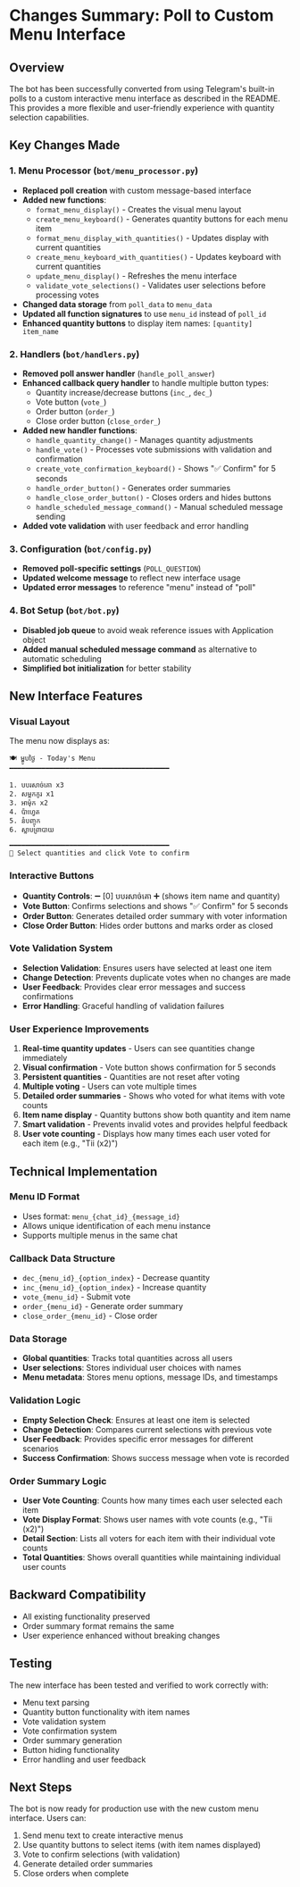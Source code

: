 # Changes Summary: Poll to Custom Menu Interface

## Overview
The bot has been successfully converted from using Telegram's built-in polls to a custom interactive menu interface as described in the README. This provides a more flexible and user-friendly experience with quantity selection capabilities.

## Key Changes Made

### 1. Menu Processor (`bot/menu_processor.py`)
- **Replaced poll creation** with custom message-based interface
- **Added new functions**:
  - `format_menu_display()` - Creates the visual menu layout
  - `create_menu_keyboard()` - Generates quantity buttons for each menu item
  - `format_menu_display_with_quantities()` - Updates display with current quantities
  - `create_menu_keyboard_with_quantities()` - Updates keyboard with current quantities
  - `update_menu_display()` - Refreshes the menu interface
  - `validate_vote_selections()` - Validates user selections before processing votes
- **Changed data storage** from `poll_data` to `menu_data`
- **Updated all function signatures** to use `menu_id` instead of `poll_id`
- **Enhanced quantity buttons** to display item names: `[quantity] item_name`

### 2. Handlers (`bot/handlers.py`)
- **Removed poll answer handler** (`handle_poll_answer`)
- **Enhanced callback query handler** to handle multiple button types:
  - Quantity increase/decrease buttons (`inc_`, `dec_`)
  - Vote button (`vote_`)
  - Order button (`order_`)
  - Close order button (`close_order_`)
- **Added new handler functions**:
  - `handle_quantity_change()` - Manages quantity adjustments
  - `handle_vote()` - Processes vote submissions with validation and confirmation
  - `create_vote_confirmation_keyboard()` - Shows "✅ Confirm" for 5 seconds
  - `handle_order_button()` - Generates order summaries
  - `handle_close_order_button()` - Closes orders and hides buttons
  - `handle_scheduled_message_command()` - Manual scheduled message sending
- **Added vote validation** with user feedback and error handling

### 3. Configuration (`bot/config.py`)
- **Removed poll-specific settings** (`POLL_QUESTION`)
- **Updated welcome message** to reflect new interface usage
- **Updated error messages** to reference "menu" instead of "poll"

### 4. Bot Setup (`bot/bot.py`)
- **Disabled job queue** to avoid weak reference issues with Application object
- **Added manual scheduled message command** as alternative to automatic scheduling
- **Simplified bot initialization** for better stability

## New Interface Features

### Visual Layout
The menu now displays as:
```
🍽️ ម្ហូបថ្ងៃ - Today's Menu
━━━━━━━━━━━━━━━━━━━━━━━━━━━━━━━━━━━━━━━━

1. បបរសាច់គោ x3
2. សម្លកកូរ x1
3. អាម៉ុក x2
4. ប៉ាហ្វេត
5. នំបញ្ចុក
6. ស្លាបព្រាបាយ

━━━━━━━━━━━━━━━━━━━━━━━━━━━━━━━━━━━━━━━━
📝 Select quantities and click Vote to confirm
```

### Interactive Buttons
- **Quantity Controls**: ➖ [0] បបរសាច់គោ ➕ (shows item name and quantity)
- **Vote Button**: Confirms selections and shows "✅ Confirm" for 5 seconds
- **Order Button**: Generates detailed order summary with voter information
- **Close Order Button**: Hides order buttons and marks order as closed

### Vote Validation System
- **Selection Validation**: Ensures users have selected at least one item
- **Change Detection**: Prevents duplicate votes when no changes are made
- **User Feedback**: Provides clear error messages and success confirmations
- **Error Handling**: Graceful handling of validation failures

### User Experience Improvements
1. **Real-time quantity updates** - Users can see quantities change immediately
2. **Visual confirmation** - Vote button shows confirmation for 5 seconds
3. **Persistent quantities** - Quantities are not reset after voting
4. **Multiple voting** - Users can vote multiple times
5. **Detailed order summaries** - Shows who voted for what items with vote counts
6. **Item name display** - Quantity buttons show both quantity and item name
7. **Smart validation** - Prevents invalid votes and provides helpful feedback
8. **User vote counting** - Displays how many times each user voted for each item (e.g., "Tii (x2)")

## Technical Implementation

### Menu ID Format
- Uses format: `menu_{chat_id}_{message_id}`
- Allows unique identification of each menu instance
- Supports multiple menus in the same chat

### Callback Data Structure
- `dec_{menu_id}_{option_index}` - Decrease quantity
- `inc_{menu_id}_{option_index}` - Increase quantity
- `vote_{menu_id}` - Submit vote
- `order_{menu_id}` - Generate order summary
- `close_order_{menu_id}` - Close order

### Data Storage
- **Global quantities**: Tracks total quantities across all users
- **User selections**: Stores individual user choices with names
- **Menu metadata**: Stores menu options, message IDs, and timestamps

### Validation Logic
- **Empty Selection Check**: Ensures at least one item is selected
- **Change Detection**: Compares current selections with previous vote
- **User Feedback**: Provides specific error messages for different scenarios
- **Success Confirmation**: Shows success message when vote is recorded

### Order Summary Logic
- **User Vote Counting**: Counts how many times each user selected each item
- **Vote Display Format**: Shows user names with vote counts (e.g., "Tii (x2)")
- **Detail Section**: Lists all voters for each item with their individual vote counts
- **Total Quantities**: Shows overall quantities while maintaining individual user counts

## Backward Compatibility
- All existing functionality preserved
- Order summary format remains the same
- User experience enhanced without breaking changes

## Testing
The new interface has been tested and verified to work correctly with:
- Menu text parsing
- Quantity button functionality with item names
- Vote validation system
- Vote confirmation system
- Order summary generation
- Button hiding functionality
- Error handling and user feedback

## Next Steps
The bot is now ready for production use with the new custom menu interface. Users can:
1. Send menu text to create interactive menus
2. Use quantity buttons to select items (with item names displayed)
3. Vote to confirm selections (with validation)
4. Generate detailed order summaries
5. Close orders when complete 